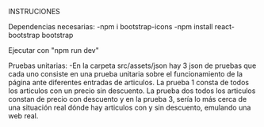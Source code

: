 INSTRUCIONES

Dependencias necesarias:
    -npm i bootstrap-icons
    -npm install react-bootstrap bootstrap

Ejecutar con "npm run dev"

Pruebas unitarias:
    -En la carpeta src/assets/json hay 3 json de pruebas que cada uno consiste en una prueba unitaria sobre el funcionamiento de la página ante diferentes entradas de articulos. La prueba 1 consta de todos los articulos con un precio sin descuento. La prueba dos todos los articulos constan de precio con descuento y en la prueba 3, sería lo más cerca de una situación real dónde hay articulos con y sin descuento, emulando una web real.
